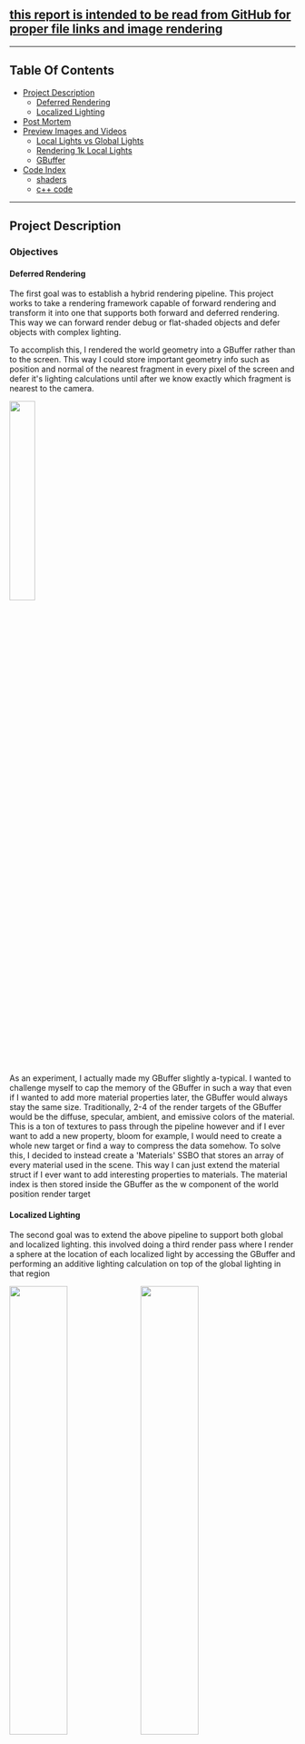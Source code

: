 <!--Start Header -------------------------------------------------------
Copyright (C) 2020 DigiPen Institute of Technology.
Reproduction or disclosure of this file or its contents without the prior written
consent of DigiPen Institute of Technology is prohibited.
Language: MSVC c++17
Platform: win64 compiled in Visual Studio 2019
Author: Jordan Hoffmann, jordan.h
End Header ----------------------------------------------------------->

## [this report is intended to be read from GitHub for proper file links and image rendering](https://github.com/jhoffmann2/OpenGL_3DRenderingEngine/blob/master/Reports/Project1/jordanh_proj1.md)

---
## Table Of Contents

- [Project Description](#project-description)
  - [Deferred Rendering](#deferred-rendering)
  - [Localized Lighting](#localized-lighting)
- [Post Mortem](#post-mortem)
- [Preview Images and Videos](#preview-images-and-videos)
  - [Local Lights vs Global Lights](#local-lights-vs-global-lights)
  - [Rendering 1k Local Lights](#rendering-1k-local-lights)
  - [GBuffer](#gbuffer)
- [Code Index](#project-relevant-code-index)
  - [shaders](#relevant-shaders)
  - [c++ code](#relevant-c-code)

---
## Project Description

### Objectives

#### Deferred Rendering

The first goal was to establish a hybrid rendering pipeline. This project works to take a rendering framework capable of forward rendering and transform it into one that supports both forward and deferred rendering. This way we can forward render debug or flat-shaded objects and defer objects with complex lighting.

To accomplish this, I rendered the world geometry into a GBuffer rather than to the screen. This way I could store important geometry info such as position and normal of the nearest fragment in every pixel of the screen and defer it's lighting calculations until after we know exactly which fragment is nearest to the camera.

<img src="GBuffer.png" width="30%"/>

As an experiment, I actually made my GBuffer slightly a-typical. I wanted to challenge myself to cap the memory of the GBuffer in such a way that even if I wanted to add more material properties later, the GBuffer would always stay the same size. Traditionally, 2-4 of the render targets of the GBuffer would be the diffuse, specular, ambient, and emissive colors of the material. This is a ton of textures to pass through the pipeline however and if I ever want to add a new property, bloom for example, I would need to create a whole new target or find a way to compress the data somehow. To solve this, I decided to instead create a 'Materials' SSBO that stores an array of every material used in the scene. This way I can just extend the material struct if I ever want to add interesting properties to materials. The material index is then stored inside the GBuffer as the w component of the world position render target



#### Localized Lighting

The second goal was to extend the above pipeline to support both global and localized lighting. this involved doing a third render pass where I render a sphere at the location of each localized light by accessing the GBuffer and performing an additive lighting calculation on top of the global lighting in that region

<img src="GlobalLightConversion.gif" width="45%"/>
<img src="OneThousandLights.gif" width="45%"/>


---
## Post Mortem
- One of the largest takeaways from this project was experience dealing with FBOs, SSBOs and UBOs. Before working on the deferred rendering, and it's respective material system, I hadn't used any of the following. I'm mostly thankful for my experience with SSBOs and UBOs because I've found many great ways to streamline my shaders by sharing the same data between them inside the buffers. This massively simplified the pipeline.
- The localized lights were also great practice because the same concepts can be applied to multiple other areas of volumetric lighting in the future


---
## Preview Images and Videos

### Local Lights vs Global Lights

<img src="GlobalLightConversion.gif" width="70%"/>

### Rendering 1k Local Lights

<img src="OneThousandLights.gif" width="70%"/>

### GBuffer

<img src="GBuffer.png" width="40%"/>

Q: Where's the specular and diffuse material properties?<br/>
A: rather than putting the material properties in the GBuffer, I uploaded all the materials at once to an SSBO array and indexed into it with the alpha component of the WorldPosition render target.


---
## Project Relevant Code Index

### Relevant Shaders:

#### Render Solids to GBuffer

- [GBuffer.vert](../../Common/shaders/Forward/GBuffer.vert)
  - Includes: [MeshProperties.glsl](../../Common/shaders/Include/MeshProperties.glsl) so the object mesh can be transformed to world space
- [GBuffer.frag](../../Common/shaders/Forward/GBuffer.frag)
  - Includes: [lightingUniforms.glsl](../../Common/shaders/Include/lightingUniforms.glsl) so we can store the material index in the GBuffer
  - Includes: [uv.glsl](../../Common/shaders/Include/uv.glsl) so we can calculate the uv of the diffuse and specular textures and store their color in the GBuffer

#### Render FSQ with GBuffer and Global Lights

- [DeferredPhong.vert](../../Common/shaders/Deferred/DeferredPhong.vert)
  - Includes: [lightingUniforms.glsl](../../Common/shaders/Include/lightingUniforms.glsl) so we can access the material and global light SSBOs and use them in the lighting calculations
- [DeferredPhong.frag](../../Common/shaders/Deferred/DeferredPhong.frag)
  - Includes: [phong.glsl](../../Common/shaders/Include/phongLocal.glsl) so we can perform the lighting calculations

#### Render Local Light with GBuffer

- [LocalLight.vert](../../Common/shaders/Deferred/LocalLight.vert)
  - Includes: [MeshProperties.glsl](../../Common/shaders/Include/MeshProperties.glsl) so the spherical mesh can be transformed to world space
- [LocalLight.frag](../../Common/shaders/Deferred/LocalLight.frag)
  - Includes: [lightingUniforms.glsl](../../Common/shaders/Include/lightingUniforms.glsl) so we can access the material SSBOs and use them in the lighting calculations
  - Includes: [phongLocal.glsl](../../Common/shaders/Include/phongLocal.glsl) so we can calculate the color contribution of the light

### Relevant C++ Code
- deferred shading and local lights: [GBuffer.cpp](../../RenderingEngine/Rendering/GBuffer.cpp) / [GBuffer.h](../../RenderingEngine/Rendering/GBuffer.h)
  - Defines, constructs, and manages the GBuffer
  - Methods for binding/unbinding the GBuffer
  - Methods for deferred rendering on to the FSQ
  - Methods for rendering local lights
